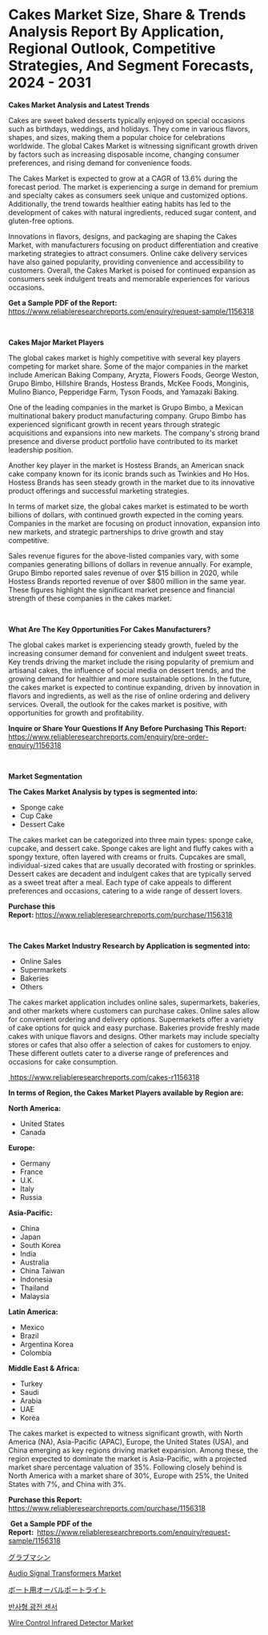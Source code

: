 <p><h1>Cakes Market Size, Share & Trends Analysis Report By Application, Regional Outlook, Competitive Strategies, And Segment Forecasts, 2024 - 2031</h1></p><p><strong>Cakes Market Analysis and Latest Trends</strong></p>
<p><p>Cakes are sweet baked desserts typically enjoyed on special occasions such as birthdays, weddings, and holidays. They come in various flavors, shapes, and sizes, making them a popular choice for celebrations worldwide. The global Cakes Market is witnessing significant growth driven by factors such as increasing disposable income, changing consumer preferences, and rising demand for convenience foods.</p><p>The Cakes Market is expected to grow at a CAGR of 13.6% during the forecast period. The market is experiencing a surge in demand for premium and specialty cakes as consumers seek unique and customized options. Additionally, the trend towards healthier eating habits has led to the development of cakes with natural ingredients, reduced sugar content, and gluten-free options.</p><p>Innovations in flavors, designs, and packaging are shaping the Cakes Market, with manufacturers focusing on product differentiation and creative marketing strategies to attract consumers. Online cake delivery services have also gained popularity, providing convenience and accessibility to customers. Overall, the Cakes Market is poised for continued expansion as consumers seek indulgent treats and memorable experiences for various occasions.</p></p>
<p><strong>Get a Sample PDF of the Report:&nbsp;</strong> <a href="https://www.reliableresearchreports.com/enquiry/request-sample/1156318">https://www.reliableresearchreports.com/enquiry/request-sample/1156318</a></p>
<p>&nbsp;</p>
<p><strong>Cakes Major Market Players</strong></p>
<p><p>The global cakes market is highly competitive with several key players competing for market share. Some of the major companies in the market include American Baking Company, Aryzta, Flowers Foods, George Weston, Grupo Bimbo, Hillshire Brands, Hostess Brands, McKee Foods, Monginis, Mulino Bianco, Pepperidge Farm, Tyson Foods, and Yamazaki Baking.</p><p>One of the leading companies in the market is Grupo Bimbo, a Mexican multinational bakery product manufacturing company. Grupo Bimbo has experienced significant growth in recent years through strategic acquisitions and expansions into new markets. The company's strong brand presence and diverse product portfolio have contributed to its market leadership position.</p><p>Another key player in the market is Hostess Brands, an American snack cake company known for its iconic brands such as Twinkies and Ho Hos. Hostess Brands has seen steady growth in the market due to its innovative product offerings and successful marketing strategies.</p><p>In terms of market size, the global cakes market is estimated to be worth billions of dollars, with continued growth expected in the coming years. Companies in the market are focusing on product innovation, expansion into new markets, and strategic partnerships to drive growth and stay competitive.</p><p>Sales revenue figures for the above-listed companies vary, with some companies generating billions of dollars in revenue annually. For example, Grupo Bimbo reported sales revenue of over $15 billion in 2020, while Hostess Brands reported revenue of over $800 million in the same year. These figures highlight the significant market presence and financial strength of these companies in the cakes market.</p></p>
<p>&nbsp;</p>
<p><strong>What Are The Key Opportunities For Cakes Manufacturers?</strong></p>
<p><p>The global cakes market is experiencing steady growth, fueled by the increasing consumer demand for convenient and indulgent sweet treats. Key trends driving the market include the rising popularity of premium and artisanal cakes, the influence of social media on dessert trends, and the growing demand for healthier and more sustainable options. In the future, the cakes market is expected to continue expanding, driven by innovation in flavors and ingredients, as well as the rise of online ordering and delivery services. Overall, the outlook for the cakes market is positive, with opportunities for growth and profitability.</p></p>
<p><strong>Inquire or Share Your Questions If Any Before Purchasing This Report:</strong> <a href="https://www.reliableresearchreports.com/enquiry/pre-order-enquiry/1156318">https://www.reliableresearchreports.com/enquiry/pre-order-enquiry/1156318</a></p>
<p>&nbsp;</p>
<p><strong>Market Segmentation</strong></p>
<p><strong>The Cakes Market Analysis by types is segmented into:</strong></p>
<p><ul><li>Sponge cake</li><li>Cup Cake</li><li>Dessert Cake</li></ul></p>
<p><p>The cakes market can be categorized into three main types: sponge cake, cupcake, and dessert cake. Sponge cakes are light and fluffy cakes with a spongy texture, often layered with creams or fruits. Cupcakes are small, individual-sized cakes that are usually decorated with frosting or sprinkles. Dessert cakes are decadent and indulgent cakes that are typically served as a sweet treat after a meal. Each type of cake appeals to different preferences and occasions, catering to a wide range of dessert lovers.</p></p>
<p><strong>Purchase this Report:&nbsp;</strong><a href="https://www.reliableresearchreports.com/purchase/1156318">https://www.reliableresearchreports.com/purchase/1156318</a></p>
<p>&nbsp;</p>
<p><strong>The Cakes Market Industry Research by Application is segmented into:</strong></p>
<p><ul><li>Online Sales</li><li>Supermarkets</li><li>Bakeries</li><li>Others</li></ul></p>
<p><p>The cakes market application includes online sales, supermarkets, bakeries, and other markets where customers can purchase cakes. Online sales allow for convenient ordering and delivery options. Supermarkets offer a variety of cake options for quick and easy purchase. Bakeries provide freshly made cakes with unique flavors and designs. Other markets may include specialty stores or cafes that also offer a selection of cakes for customers to enjoy. These different outlets cater to a diverse range of preferences and occasions for cake consumption.</p></p>
<p><a href="https://www.reliableresearchreports.com/cakes-r1156318">&nbsp;https://www.reliableresearchreports.com/cakes-r1156318</a></p>
<p><strong>In terms of Region, the Cakes Market Players available by Region are:</strong></p>
<p>
    <p> <strong> North America: </strong>
        <ul>
            <li>United States</li>
            <li>Canada</li>
        </ul>
        </p> 
    <p> <strong> Europe: </strong>
        <ul>
            <li>Germany</li>
            <li>France</li>
            <li>U.K.</li>
            <li>Italy</li>
            <li>Russia</li>
        </ul>
        </p> 
    <p> <strong> Asia-Pacific: </strong>
        <ul>
            <li>China</li>
            <li>Japan</li>
            <li>South Korea</li>
            <li>India</li>
            <li>Australia</li>
            <li>China Taiwan</li>
            <li>Indonesia</li>
            <li>Thailand</li>
            <li>Malaysia</li>
        </ul>
        </p> 
    <p> <strong> Latin America: </strong>
        <ul>
            <li>Mexico</li>
            <li>Brazil</li>
            <li>Argentina Korea</li>
            <li>Colombia</li>
        </ul>
        </p> 
    <p> <strong> Middle East & Africa: </strong>
        <ul>
            <li>Turkey</li>
            <li>Saudi</li>
            <li>Arabia</li>
            <li>UAE</li>
            <li>Korea</li>
        </ul>
    </p>
    </p>
<p><p>The cakes market is expected to witness significant growth, with North America (NA), Asia-Pacific (APAC), Europe, the United States (USA), and China emerging as key regions driving market expansion. Among these, the region expected to dominate the market is Asia-Pacific, with a projected market share percentage valuation of 35%. Following closely behind is North America with a market share of 30%, Europe with 25%, the United States with 7%, and China with 3%.</p></p>
<p><strong>Purchase this Report: </strong><a href="https://www.reliableresearchreports.com/purchase/1156318">https://www.reliableresearchreports.com/purchase/1156318</a></p>
<p>&nbsp;<strong>Get a Sample PDF of the Report:&nbsp;&nbsp;</strong><a href="https://www.reliableresearchreports.com/enquiry/request-sample/1156318">https://www.reliableresearchreports.com/enquiry/request-sample/1156318</a></p>
<p><strong></strong></p>
<p><p><a href="https://medium.com/@burtongalen/2024%E5%B9%B4%E3%81%8B%E3%82%892031%E5%B9%B4%E3%81%BE%E3%81%A7%E3%81%AE%E3%82%B0%E3%83%A9%E3%83%96%E3%83%9E%E3%82%B7%E3%83%B3%E5%B8%82%E5%A0%B4%E3%81%AE%E6%88%90%E9%95%B7%E8%A6%8B%E9%80%9A%E3%81%97%E3%81%AF-%E3%82%A2%E3%83%97%E3%83%AA%E3%82%B1%E3%83%BC%E3%82%B7%E3%83%A7%E3%83%B3-%E5%9C%B0%E5%9F%9F%E5%88%A5%E3%81%AE%E5%B8%82%E5%A0%B4%E5%8B%95%E5%90%91%E5%88%86%E6%9E%90%E3%82%84%E5%8F%8E%E7%9B%8A%E3%82%92%E5%90%AB%E3%82%80-%E3%81%AE%E5%B9%B4%E9%96%93%E6%88%90%E9%95%B7%E7%8E%87%E3%81%A7%E4%BA%88%E6%B8%AC%E3%81%95%E3%82%8C%E3%81%A6%E3%81%84%E3%81%BE%E3%81%99-3631e51bad45">グラブマシン</a></p><p><a href="https://github.com/sahltyb2/Market-Research-Report-List-1/blob/main/audio-signal-transformers-market.md">Audio Signal Transformers Market</a></p><p><a href="https://medium.com/@bobbieratke2023/%E3%83%9C%E3%83%BC%E3%83%88%E7%94%A8%E6%A5%95%E5%86%86%E5%BD%A2%E3%83%9D%E3%83%BC%E3%83%88%E3%83%A9%E3%82%A4%E3%83%88%E3%81%AE%E5%B8%82%E5%A0%B4%E3%82%B7%E3%82%A7%E3%82%A2%E3%81%A8%E6%96%B0%E3%81%97%E3%81%84%E3%83%88%E3%83%AC%E3%83%B3%E3%83%89%E3%81%AE%E5%88%86%E6%9E%90-%E3%82%BF%E3%82%A4%E3%83%97-%E3%82%A2%E3%83%97%E3%83%AA%E3%82%B1%E3%83%BC%E3%82%B7%E3%83%A7%E3%83%B3-%E3%82%A8%E3%83%B3%E3%83%89%E3%83%A6%E3%83%BC%E3%82%B9%E5%88%A5%E3%81%AE%E4%BA%88%E6%B8%AC2024%E5%B9%B4%E3%81%8B%E3%82%892031%E5%B9%B4%E3%81%BE%E3%81%A7-8cc850790d64">ボート用オーバルポートライト</a></p><p><a href="https://medium.com/@bartlakin95/%EB%A6%AC%ED%94%8C%EB%A0%89%EC%8A%A4%ED%98%95-%EA%B4%91%EC%A0%84%EC%9E%90-%EC%84%BC%EC%84%9C-%EC%8B%9C%EC%9E%A5%EC%9D%98-%EB%96%A0%EC%98%A4%EB%A5%B4%EB%8A%94-%ED%8A%B8%EB%A0%8C%EB%93%9C-%EB%B0%8F-2024%EB%85%84%EB%B6%80%ED%84%B0-2031%EB%85%84%EA%B9%8C%EC%A7%80%EC%9D%98-%EB%AF%B8%EB%9E%98-%EC%A0%84%EB%A7%9D-c9b8516ce13c">반사형 광전 센서</a></p><p><a href="https://github.com/jhonangga41/Market-Research-Report-List-1/blob/main/wire-control-infrared-detector-market.md">Wire Control Infrared Detector Market</a></p></p>